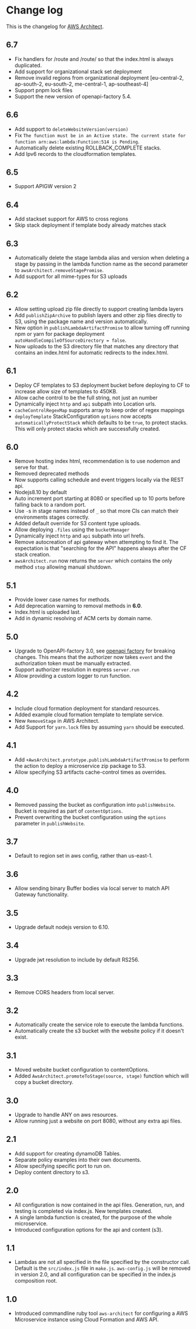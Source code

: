# Change log
This is the changelog for [AWS Architect](readme.md).

## 6.7 ##
* Fix handlers for /route and /route/ so that the index.html is always duplicated.
* Add support for organizational stack set deployment
* Remove invalid regions from organizational deployment [eu-central-2, ap-south-2, eu-south-2, me-central-1, ap-southeast-4]
* Support pnpm lock files
* Support the new version of openapi-factory 5.4.

## 6.6 ##
* Add support to `deleteWebsiteVersion(version)`
* Fix `The function must be in an Active state. The current state for function arn:aws:lambda:Function:514 is Pending`.
* Automatically delete existing ROLLBACK_COMPLETE stacks.
* Add Ipv6 records to the cloudformation templates.

## 6.5 ##
* Support APIGW version 2

## 6.4 ##
* Add stackset support for AWS to cross regions
* Skip stack deployment if template body already matches stack

## 6.3 ##
* Automatically delete the stage lambda alias and version when deleting a stage by passing in the lambda function name as the second parameter to `awsArchitect.removeStagePromise`.
* Add support for all mime-types for S3 uploads

## 6.2 ##
* Allow setting upload zip file directly to support creating lambda layers
* Add `publishZipArchive` to publish layers and other zip files directly to S3, using the package name and version automatically.
* New option in `publishLambdaArtifactPromise` to allow turning off running npm or yarn for package deployment `autoHandleCompileOfSourceDirectory = false`.
* Now uploads to the S3 directory file that matches any directory that contains an index.html for automatic redirects to the index.html.

## 6.1 ##
* Deploy CF templates to S3 deployment bucket before deploying to CF to increase allow size of templates to 450KB.
* Allow cache control to be the full string, not just an number
* Dynamically inject `http` and `api` subpath into Location urls.
* `cacheControlRegexMap` supports array to keep order of regex mappings
* `deployTemplate` StackConfiguration `options` now accepts `automaticallyProtectStack` which defaults to be `true`, to protect stacks. This will only protect stacks which are successfully created.

## 6.0 ##
* Remove hosting index html, recommendation is to use nodemon and serve for that.
* Removed deprecated methods
* Now supports calling schedule and event triggers locally via the REST api.
* Nodejs8.10 by default
* Auto increment port starting at 8080 or specified up to 10 ports before falling back to a random port.
* Use `-`s in stage names instead of `_` so that more CIs can match their environments stages correctly.
* Added default override for S3 content type uploads.
* Allow deploying `.files` using the `bucketManager`
* Dynamically inject `http` and `api` subpath into url hrefs.
* Remove autocreation of api gateway when attempting to find it. The expectation is that "searching for the API" happens always after the CF stack creation.
* `awsArchitect.run` now returns the `server` which contains the only method `stop` allowing manual shutdown.

## 5.1 ##
* Provide lower case names for methods.
* Add deprecation warning to removal methods in **6.0**.
* Index.html is uploaded last.
* Add in dynamic resolving of ACM certs by domain name.

## 5.0 ##
* Upgrade to OpenAPI-factory 3.0, see [openapi factory](https://github.com/wparad/openapi-factory.js/blob/master/CHANGELOG.md#30) for breaking changes.  This means that the authorizer now takes `event` and the authorization token must be manually extracted.
* Support authorizer resolution in express `server.run`
* Allow providing a custom logger to run function.

## 4.2 ##
* Include cloud formation deployment for standard resources.
* Added example cloud formation template to template service.
* New `RemoveStage` in AWS Architect.
* Add Support for `yarn.lock` files by assuming `yarn` should be executed.

## 4.1 ##
* Add `+AwsArchitect.prototype.publishLambdaArtifactPromise` to perform the action to deploy a microservice zip package to S3.
* Allow specifying S3 artifacts cache-control times as overrides.

## 4.0 ##
* Removed passing the bucket as configuration into `publishWebsite`.  Bucket is required as part of `contentOptions`.
* Prevent overwriting the bucket configuration using the `options` parameter in `publishWebsite`.

## 3.7 ##
* Default to region set in aws config, rather than us-east-1.

## 3.6 ##
* Allow sending binary Buffer bodies via local server to match API Gateway functionality.

## 3.5 ##
* Upgrade default nodejs version to 6.10.

## 3.4 ##
* Upgrade jwt resolution to include by default RS256.

## 3.3 ##
* Remove CORS headers from local server.

## 3.2 ##
* Automatically create the service role to execute the lambda functions.
* Automatically create the s3 bucket with the website policy if it doesn't exist.

## 3.1 ##
* Moved website bucket configuration to contentOptions.
* Added `AwsArchitect.promoteToStage(source, stage)` function which will copy a bucket directory.

## 3.0 ##
* Upgrade to handle ANY on aws resources.
* Allow running just a website on port 8080, without any extra api files.

## 2.1 ##
* Add support for creating dynamoDB Tables.
* Separate policy examples into their own documents.
* Allow specifying specific port to run on.
* Deploy content directory to s3.

## 2.0 ##
* All configuration is now contained in the api files. Generation, run, and testing is completed via index.js.  New templates created.
* A single lambda function is created, for the purpose of the whole microservice.
* Introduced configuration options for the api and content (s3).

## 1.1 ##
* Lambdas are not all specified in the file specified by the constructor call.  Default is the `src/index.js` file in `make.js`.  `aws-config.js` will be removed in version 2.0, and all configuration can be specified in the index.js composition root.

## 1.0 ##
* Introduced commandline ruby tool `aws-architect` for configuring a AWS Microservice instance using Cloud Formation and AWS API.
